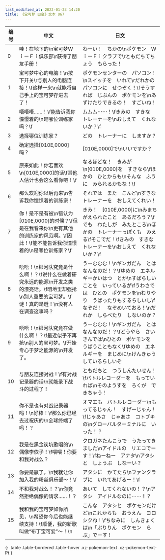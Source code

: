 ```yaml
---
last_modified_at: 2022-01-23 14:20
title: 《宝可梦 白金》文本 067
---
```

| 编号 | 中文 | 日文 |
| ---- | ---- | ---- |
| 0 | 哇！在地下的\n宝可梦ＷｉーＦｉ俱乐部\r获得了朋友手册！ | わーい！　ちかの\nポケモン　ＷｉーＦｉクラブで\rともだちてちょう　もらった！ |
| 1 | 宝可梦中心的电脑！\n按下开关\r与别人的电脑连接！\f这样一来\n就能将自己手上的宝可梦存进去了！ | ポケモンセンターの　パソコン！\nスイッチを　いれて\rだれかの　パソコンに　せつぞく！\fそうすれば　じぶんの　ポケモンを\nあずけたりできるの！　すごいね！ |
| 2 | 唔唔唔……！\f能告诉我你憧憬着的\n是哪位训练家吗？\f | ムムム⋯⋯！\fきみの　すきな　トレーナーを\nおしえて　くれないか？\f |
| 3 | 选择哪位训练家？ | どの　トレーナーに　しますか？ |
| 4 | 确定选择[010E,0000]吗？ | [010E,0000]で\nいいですか？ |
| 5 | 原来如此！你若喜欢\n[010E,0000]的话\f其他人估计也会这么看你吧！\f | なるほどな！　きみが\n[010E,0000]を　すきなら\fほかの　ひとからも\nそんな　ふうに　みられるかもな！\f |
| 6 | 那么欢迎你以后再来\n告诉我你憧憬着的训练家！ | それでは　また　こんど\nすきな　トレーナーを　おしえてくれい！ |
| 7 | 你！是不是有被\n错认为[010E,0000]的时候？\f但是在我看来你\n更有其他的训练家的风范啊。\f因此！\f能不能告诉我你憧憬着的\n是哪位训练家？\f | きみ！　[010E,0000]に\nみまちがえられたこと　あるだろう？\fでも　わたしが　みたところ\nほかの　トレーナーっぽくも　みえる\fそこでだ！\fきみの　すきな　トレーナーを\nおしえて　くれないか？\f |
| 8 | 唔唔！\n银河队究竟是什么啊！？\f说什么在做着研究永远的能源\n开发之类的漂亮话。\f暗地里却强抢\n别人重要的宝可梦。\f谜！真的是谜！\n没有人在调查这事吗？ | うーむむむ！\nギンガだん　とは　なんなのだ！？\fゆめの　エネルギーかいはつ　とか\nすばらしいことを　いっているが\fうわさでは　ひとの　ポケモンを\nむりやり　うばったりもするらしいし\fなぞだ！　なぞめいておる！\nだれか　しらべたり　しないのか？ |
| 9 | 唔唔！\n银河队究竟在做什么啊！？\f最近似乎不再抢\n别人的宝可梦。\f开始专心于梦之能源的\n开发了。 | うーむむむ！\nギンガだん　とは　なんなのだ！？\fどうやら　さいきんでは\nひとの　ポケモンを　うばうこともなく\fゆめの　エネルギーを　まじめに\nけんきゅう　しているらしいぞ |
| 10 | 与朋友连接对战！\f有对战记录器的话\n就能录下战斗的过程了！ | ともだちと　つうしんたいせん！\fバトルレコーダーを　もっていれば\nそのようすを　ろくが　できちゃう！ |
| 11 | 你不是也有对战记录器吗！\n好棒！\f那么你已经去过祝庆的\n全球终端了吗！？ | オマエも　バトルレコーダー\nもってるじゃん！　すげーじゃん！\fじゃあさ　じゃあさ　コトブキの\nグローバルターミナルに　いった！？ |
| 12 | 我是在黑金炭坑歌唱的\n偶像李依子！\f喂喂！你要和我对战么？ | クロガネたんこうで　うたってきました\nアイドルの　リエコでーす！\fねーねー　アナタ\nアタシと　しょうぶ　しなーい？ |
| 13 | 你要是赢了，\n我就让你加入我的粉丝俱乐部～！\f | アタシに　かてたら\nファンクラブに　いれてあげるー！\f |
| 14 | 不和我对战么！？\n你竟然拒绝偶像的请求……！？ | あいて　してくれないの！？\nアタシ　アイドルなのに⋯⋯！？ |
| 15 | 我和我的宝可梦如你所见，\n希望你今后也能继续支持！\f顺便，我的新歌叫做“布丁宝可爱”～！\n | こんな　アタシと　ポケモンだけど\nこれからも　おうえん　ヨロシクね！\fちなみに　しんきょくは\n「ぷりりん　ポケモン　らぶ」でーす！ |
{: .table .table-bordered .table-hover .xz-pokemon-text .xz-pokemon-text-Pt }